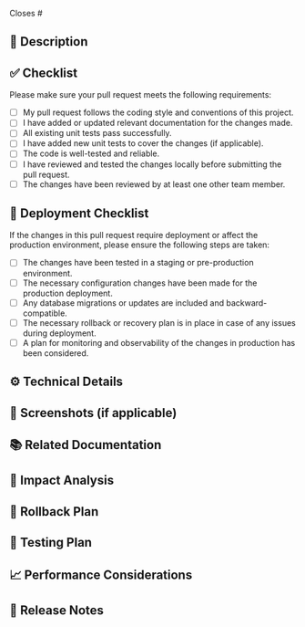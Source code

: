 <!-- 
Thank you for creating this pull request! 🤗

Please ensure that the pull request follows our guidelines and best practices for maintaining a high-quality codebase.
-->

<!-- If this pull request closes an issue, please mention the issue number below -->
Closes # <!-- Issue number here -->

## 📑 Description
<!-- Provide a concise and clear description of the changes introduced by this pull request. -->

## ✅ Checklist
Please make sure your pull request meets the following requirements:

- [ ] My pull request follows the coding style and conventions of this project.
- [ ] I have added or updated relevant documentation for the changes made.
- [ ] All existing unit tests pass successfully.
- [ ] I have added new unit tests to cover the changes (if applicable).
- [ ] The code is well-tested and reliable.
- [ ] I have reviewed and tested the changes locally before submitting the pull request.
- [ ] The changes have been reviewed by at least one other team member.

## 🚀 Deployment Checklist
If the changes in this pull request require deployment or affect the production environment, please ensure the following steps are taken:

- [ ] The changes have been tested in a staging or pre-production environment.
- [ ] The necessary configuration changes have been made for the production deployment.
- [ ] Any database migrations or updates are included and backward-compatible.
- [ ] The necessary rollback or recovery plan is in place in case of any issues during deployment.
- [ ] A plan for monitoring and observability of the changes in production has been considered.

## ⚙️ Technical Details
<!-- Include any technical details or considerations related to the changes in this pull request. This can include architectural decisions, performance improvements, algorithms used, or any other relevant technical information. -->

## 📸 Screenshots (if applicable)
<!-- Include any relevant screenshots or images that help visualize the changes made in this pull request. -->

## 📚 Related Documentation
<!-- Add links or references to any relevant documentation, specifications, or design documents related to the changes made in this pull request. -->

## 💼 Impact Analysis
<!-- Describe the impact of the changes on other parts of the codebase, existing functionality, or external dependencies. Discuss any potential risks, edge cases, or considerations that should be taken into account. -->

## 🔄 Rollback Plan
<!-- Provide a plan for rolling back the changes in case of any issues or failures in production. Include steps, procedures, or scripts necessary to revert the changes safely. -->

## 🧪 Testing Plan
<!-- Outline the testing approach for the changes made in this pull request. Include information about unit tests, integration tests, end-to-end tests, or any other relevant testing methodologies. -->

## 📈 Performance Considerations
<!-- Discuss any performance considerations related to the changes made. Include details about optimizations, benchmarks, or performance tests conducted to ensure the changes meet performance requirements. -->

## 📝 Release Notes
<!-- Suggest release notes that can be used to communicate the changes to users, stakeholders, or the wider community. Include any important information, updates, or notable changes that should be highlighted in the release notes. -->

